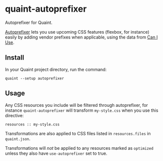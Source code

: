 
# quaint-autoprefixer

Autoprefixer for Quaint.

[Autoprefixer](https://github.com/postcss/autoprefixer) lets you use
upcoming CSS features (flexbox, for instance) easily by adding vendor
prefixes when applicable, using the data from [Can I
Use](http://caniuse.com/).

## Install

In your Quaint project directory, run the command:

    quaint --setup autoprefixer


## Usage

Any CSS resources you include will be filtered through autoprefixer,
for instance `quaint-autoprefixer` will transform `my-style.css` when
you use this directive:

```quaint
resources :: my-style.css
```

Transformations are also applied to CSS files listed in
`resources.files` in `quaint.json`.

Transformations will *not* be applied to any resources marked as
`optimized` unless they also have `use-autoprefixer` set to true.

